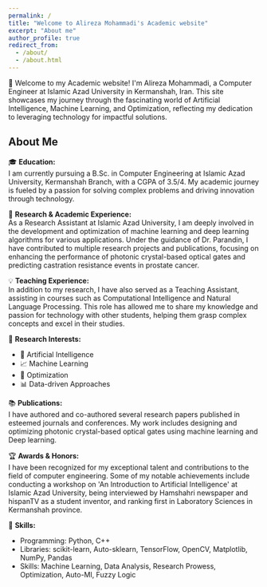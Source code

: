 ```yaml
---
permalink: /
title: "Welcome to Alireza Mohammadi's Academic website"
excerpt: "About me"
author_profile: true
redirect_from:
  - /about/
  - /about.html
---
```


👋 Welcome to my Academic website! I'm Alireza Mohammadi, a Computer Engineer at Islamic Azad University in Kermanshah, Iran. This site showcases my journey through the fascinating world of Artificial Intelligence, Machine Learning, and Optimization, reflecting my dedication to leveraging technology for impactful solutions.

## About Me

🎓 **Education:**  
I am currently pursuing a B.Sc. in Computer Engineering at Islamic Azad University, Kermanshah Branch, with a CGPA of 3.5/4. My academic journey is fueled by a passion for solving complex problems and driving innovation through technology.

🔬 **Research & Academic Experience:**  
As a Research Assistant at Islamic Azad University, I am deeply involved in the development and optimization of machine learning and deep learning algorithms for various applications. Under the guidance of Dr. Parandin, I have contributed to multiple research projects and publications, focusing on enhancing the performance of photonic crystal-based optical gates and predicting castration resistance events in prostate cancer.

💡 **Teaching Experience:**  
In addition to my research, I have also served as a Teaching Assistant, assisting in courses such as Computational Intelligence and Natural Language Processing. This role has allowed me to share my knowledge and passion for technology with other students, helping them grasp complex concepts and excel in their studies.

🚀 **Research Interests:**
- 🤖 Artificial Intelligence
- 📈 Machine Learning
- 🔧 Optimization
- 📊 Data-driven Approaches

📚 **Publications:**  
I have authored and co-authored several research papers published in esteemed journals and conferences. My work includes designing and optimizing photonic crystal-based optical gates using machine learning and Deep learning.

🏆 **Awards & Honors:**  
I have been recognized for my exceptional talent and contributions to the field of computer engineering. Some of my notable achievements include conducting a workshop on 'An Introduction to Artificial Intelligence' at Islamic Azad University, being interviewed by Hamshahri newspaper and hispanTV as a student inventor, and ranking first in Laboratory Sciences in Kermanshah province.

🔧 **Skills:**
- Programming: Python, C++
- Libraries: scikit-learn, Auto-sklearn, TensorFlow, OpenCV, Matplotlib, NumPy, Pandas
- Skills: Machine Learning, Data Analysis, Research Prowess, Optimization, Auto-Ml, Fuzzy Logic


